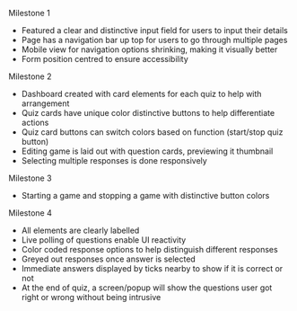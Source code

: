 Milestone 1
- Featured a clear and distinctive input field for users to input their details
- Page has a navigation bar up top for users to go through multiple pages
- Mobile view for navigation options shrinking, making it visually better
- Form position centred to ensure accessibility

Milestone 2
- Dashboard created with card elements for each quiz to help with arrangement
- Quiz cards have unique color distinctive buttons to help differentiate actions
- Quiz card buttons can switch colors based on function (start/stop quiz button)
- Editing game is laid out with question cards, previewing it thumbnail
- Selecting multiple responses is done responsively

Milestone 3
- Starting a game and stopping a game with distinctive button colors

Milestone 4
- All elements are clearly labelled
- Live polling of questions enable UI reactivity
- Color coded response options to help distinguish different responses
- Greyed out responses once answer is selected
- Immediate answers displayed by ticks nearby to show if it is correct or not
- At the end of quiz, a screen/popup will show the questions user got right or wrong without being intrusive